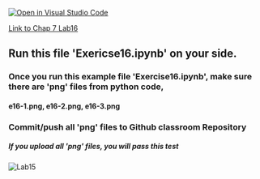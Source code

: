 [![Open in Visual Studio Code](https://classroom.github.com/assets/open-in-vscode-c66648af7eb3fe8bc4f294546bfd86ef473780cde1dea487d3c4ff354943c9ae.svg)](https://classroom.github.com/online_ide?assignment_repo_id=8940817&assignment_repo_type=AssignmentRepo)

[Link to Chap 7 Lab16](https://docs.google.com/presentation/d/1JAYVQiZr57OZfIMUQAkPNPlCKidqvytLhLDB5aqag_8/edit#slide=id.g117599b468e_0_159)


## Run this file 'Exericse16.ipynb' on your side.

### Once you run this example file 'Exercise16.ipynb', make sure there are 'png' files from python code, 
#### e16-1.png, e16-2.png, e16-3.png
### Commit/push all 'png' files to Github classroom Repository
##### If you upload all 'png' files, you will pass this test

###
###
###


![Lab15](https://nimbus-screenshots.s3.amazonaws.com/s/737d74ce7f14cc4db6a509eb60d959e1.png)


